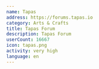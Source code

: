 ```yaml
---
name: Tapas
address: https://forums.tapas.io
category: Arts & Crafts
title: Tapas Forum
description: Tapas Forum
userCount: 16667
icon: tapas.png
activity: very high
language: en
---
```

